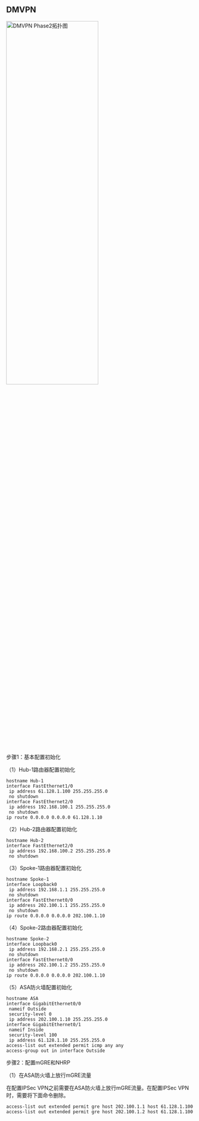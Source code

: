## DMVPN











<img src="https://cdn.jsdelivr.net/gh/wang-xiaokai/images/202210282125194.png" alt="DMVPN Phase2拓扑图" title="DMVPN Phase2拓扑图" width="70%" height="50%" />

步骤1：基本配置初始化

（1）Hub-1路由器配置初始化

```
hostname Hub-1
interface FastEthernet1/0
 ip address 61.128.1.100 255.255.255.0
 no shutdown
interface FastEthernet2/0
 ip address 192.168.100.1 255.255.255.0
 no shutdown
ip route 0.0.0.0 0.0.0.0 61.128.1.10
```

（2）Hub-2路由器配置初始化

```
hostname Hub-2
interface FastEthernet2/0
 ip address 192.168.100.2 255.255.255.0
 no shutdown
```

（3）Spoke-1路由器配置初始化

```
hostname Spoke-1
interface Loopback0
 ip address 192.168.1.1 255.255.255.0
 no shutdown
interface FastEthernet0/0
 ip address 202.100.1.1 255.255.255.0
 no shutdown
ip route 0.0.0.0 0.0.0.0 202.100.1.10
```

（4）Spoke-2路由器配置初始化

```
hostname Spoke-2
interface Loopback0
 ip address 192.168.2.1 255.255.255.0
 no shutdown
interface FastEthernet0/0
 ip address 202.100.1.2 255.255.255.0
 no shutdown
ip route 0.0.0.0 0.0.0.0 202.100.1.10
```

（5）ASA防火墙配置初始化

```
hostname ASA
interface GigabitEthernet0/0
 nameif Outside
 security-level 0
 ip address 202.100.1.10 255.255.255.0 
interface GigabitEthernet0/1
 nameif Inside
 security-level 100
 ip address 61.128.1.10 255.255.255.0
access-list out extended permit icmp any any
access-group out in interface Outside
```

步骤2：配置mGRE和NHRP

（1）在ASA防火墙上放行mGRE流量

在配置IPSec VPN之前需要在ASA防火墙上放行mGRE流量。在配置IPSec VPN时，需要将下面命令删除。

```
access-list out extended permit gre host 202.100.1.1 host 61.128.1.100 
access-list out extended permit gre host 202.100.1.2 host 61.128.1.100
```

